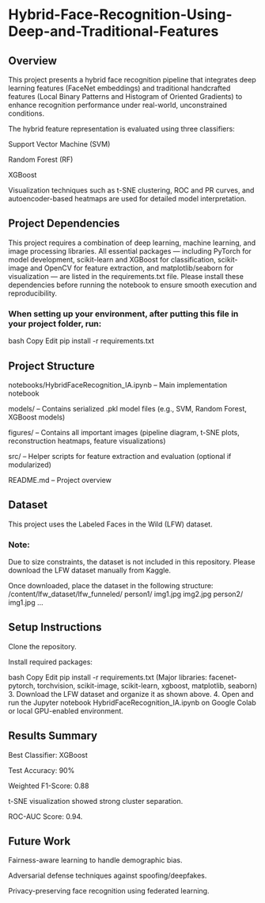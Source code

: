 # Hybrid-Face-Recognition-Using-Deep-and-Traditional-Features
## Overview
This project presents a hybrid face recognition pipeline that integrates deep learning features (FaceNet embeddings) and traditional handcrafted features (Local Binary Patterns and Histogram of Oriented Gradients) to enhance recognition performance under real-world, unconstrained conditions.

The hybrid feature representation is evaluated using three classifiers:

Support Vector Machine (SVM)

Random Forest (RF)

XGBoost

Visualization techniques such as t-SNE clustering, ROC and PR curves, and autoencoder-based heatmaps are used for detailed model interpretation.

## Project Dependencies
This project requires a combination of deep learning, machine learning, and image processing libraries.
All essential packages — including PyTorch for model development, scikit-learn and XGBoost for classification, scikit-image and OpenCV for feature extraction, and matplotlib/seaborn for visualization — are listed in the requirements.txt file.
Please install these dependencies before running the notebook to ensure smooth execution and reproducibility.
### When setting up your environment, after putting this file in your project folder, run:

bash
Copy
Edit
pip install -r requirements.txt

## Project Structure
notebooks/HybridFaceRecognition_IA.ipynb – Main implementation notebook

models/ – Contains serialized .pkl model files (e.g., SVM, Random Forest, XGBoost models)

figures/ – Contains all important images (pipeline diagram, t-SNE plots, reconstruction heatmaps, feature visualizations)

src/ – Helper scripts for feature extraction and evaluation (optional if modularized)

README.md – Project overview

## Dataset
This project uses the Labeled Faces in the Wild (LFW) dataset.

### Note:
Due to size constraints, the dataset is not included in this repository.
Please download the LFW dataset manually from Kaggle.

Once downloaded, place the dataset in the following structure:
/content/lfw_dataset/lfw_funneled/
    person1/
        img1.jpg
        img2.jpg
    person2/
        img1.jpg
        ...
## Setup Instructions
Clone the repository.

Install required packages:

bash
Copy
Edit
pip install -r requirements.txt
(Major libraries: facenet-pytorch, torchvision, scikit-image, scikit-learn, xgboost, matplotlib, seaborn) 3. Download the LFW dataset and organize it as shown above. 4. Open and run the Jupyter notebook HybridFaceRecognition_IA.ipynb on Google Colab or local GPU-enabled environment.

## Results Summary
Best Classifier: XGBoost

Test Accuracy: 90%

Weighted F1-Score: 0.88

t-SNE visualization showed strong cluster separation.

ROC-AUC Score: 0.94.

## Future Work
Fairness-aware learning to handle demographic bias.

Adversarial defense techniques against spoofing/deepfakes.

Privacy-preserving face recognition using federated learning.
